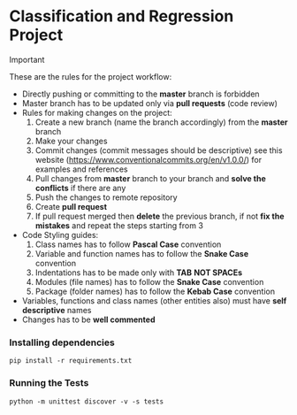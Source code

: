 # Classification and Regression Project

> [!IMPORTANT]
> These are the rules for the project workflow:

- Directly pushing or committing to the **master** branch is forbidden
- Master branch has to be updated only via **pull requests** (code review)
- Rules for making changes on the project:
  1.  Create a new branch (name the branch accordingly) from the **master** branch
  2.  Make your changes
  3.  Commit changes (commit messages should be descriptive) see this website (https://www.conventionalcommits.org/en/v1.0.0/) for examples and references
  4.  Pull changes from **master** branch to your branch and **solve the conflicts** if there are any
  5.  Push the changes to remote repository
  6.  Create **pull request**
  7.  If pull request merged then **delete** the previous branch, if not **fix the mistakes** and repeat the steps starting from 3
- Code Styling guides:
  1.  Class names has to follow **Pascal Case** convention
  2.  Variable and function names has to follow the **Snake Case** convention
  3.  Indentations has to be made only with **TAB** **NOT SPACEs**
  4.  Modules (file names) has to follow the **Snake Case** convention
  5.  Package (folder names) has to follow the **Kebab Case** convention
- Variables, functions and class names (other entities also) must have **self descriptive** names
- Changes has to be **well commented**

### Installing dependencies

`pip install -r requirements.txt`

### Running the Tests

`python -m unittest discover -v -s tests`

